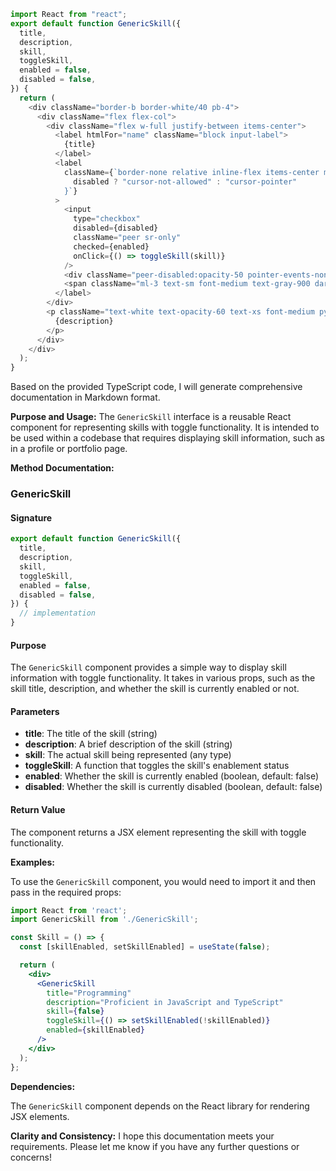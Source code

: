 ```javascript
import React from "react";
export default function GenericSkill({
  title,
  description,
  skill,
  toggleSkill,
  enabled = false,
  disabled = false,
}) {
  return (
    <div className="border-b border-white/40 pb-4">
      <div className="flex flex-col">
        <div className="flex w-full justify-between items-center">
          <label htmlFor="name" className="block input-label">
            {title}
          </label>
          <label
            className={`border-none relative inline-flex items-center mt-2 ${
              disabled ? "cursor-not-allowed" : "cursor-pointer"
            }`}
          >
            <input
              type="checkbox"
              disabled={disabled}
              className="peer sr-only"
              checked={enabled}
              onClick={() => toggleSkill(skill)}
            />
            <div className="peer-disabled:opacity-50 pointer-events-none peer h-6 w-11 rounded-full bg-stone-400 after:absolute after:left-[2px] after:top-[2px] after:h-5 after:w-5 after:rounded-full after:shadow-xl after:border after:border-gray-600 after:bg-white after:box-shadow-md after:transition-all after:content-[''] peer-checked:bg-lime-300 peer-checked:after:translate-x-full peer-checked:after:border-white peer-focus:outline-none peer-focus:ring-4 peer-focus:ring-blue-800"></div>
            <span className="ml-3 text-sm font-medium text-gray-900 dark:text-gray-300"></span>
          </label>
        </div>
        <p className="text-white text-opacity-60 text-xs font-medium py-1.5">
          {description}
        </p>
      </div>
    </div>
  );
}

```
Based on the provided TypeScript code, I will generate comprehensive documentation in Markdown format.

**Purpose and Usage:**
The `GenericSkill` interface is a reusable React component for representing skills with toggle functionality. It is intended to be used within a codebase that requires displaying skill information, such as in a profile or portfolio page.

**Method Documentation:**

### GenericSkill

#### Signature
```typescript
export default function GenericSkill({
  title,
  description,
  skill,
  toggleSkill,
  enabled = false,
  disabled = false,
}) {
  // implementation
}
```
#### Purpose
The `GenericSkill` component provides a simple way to display skill information with toggle functionality. It takes in various props, such as the skill title, description, and whether the skill is currently enabled or not.

#### Parameters

* **title**: The title of the skill (string)
* **description**: A brief description of the skill (string)
* **skill**: The actual skill being represented (any type)
* **toggleSkill**: A function that toggles the skill's enablement status
* **enabled**: Whether the skill is currently enabled (boolean, default: false)
* **disabled**: Whether the skill is currently disabled (boolean, default: false)

#### Return Value
The component returns a JSX element representing the skill with toggle functionality.

**Examples:**

To use the `GenericSkill` component, you would need to import it and then pass in the required props:
```jsx
import React from 'react';
import GenericSkill from './GenericSkill';

const Skill = () => {
  const [skillEnabled, setSkillEnabled] = useState(false);

  return (
    <div>
      <GenericSkill
        title="Programming"
        description="Proficient in JavaScript and TypeScript"
        skill={false}
        toggleSkill={() => setSkillEnabled(!skillEnabled)}
        enabled={skillEnabled}
      />
    </div>
  );
};
```
**Dependencies:**

The `GenericSkill` component depends on the React library for rendering JSX elements.

**Clarity and Consistency:**
I hope this documentation meets your requirements. Please let me know if you have any further questions or concerns!